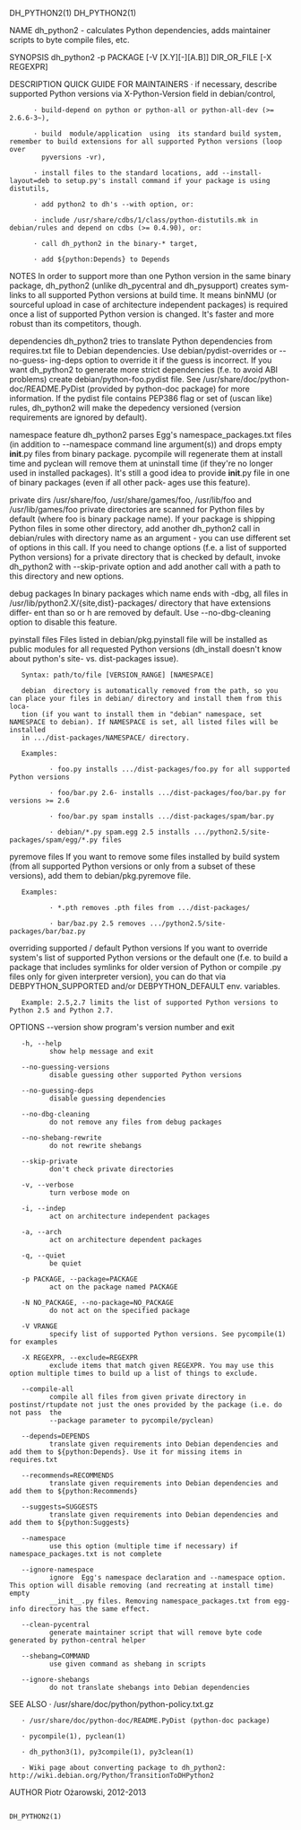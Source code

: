 DH_PYTHON2(1)                                                                                                                        DH_PYTHON2(1)

NAME
       dh_python2 - calculates Python dependencies, adds maintainer scripts to byte compile files, etc.

SYNOPSIS
          dh_python2 -p PACKAGE [-V [X.Y][-][A.B]] DIR_OR_FILE [-X REGEXPR]

DESCRIPTION
   QUICK GUIDE FOR MAINTAINERS
          · if necessary, describe supported Python versions via X-Python-Version field in debian/control,

          · build-depend on python or python-all or python-all-dev (>= 2.6.6-3~),

          · build  module/application  using  its standard build system, remember to build extensions for all supported Python versions (loop over
            pyversions -vr),

          · install files to the standard locations, add --install-layout=deb to setup.py's install command if your package is using distutils,

          · add python2 to dh's --with option, or:

          · include /usr/share/cdbs/1/class/python-distutils.mk in debian/rules and depend on cdbs (>= 0.4.90), or:

          · call dh_python2 in the binary-* target,

          · add ${python:Depends} to Depends

   NOTES
       In order to support more than one Python version in the same binary package, dh_python2 (unlike dh_pycentral and dh_pysupport) creates sym‐
       links to all supported Python versions at build time. It means binNMU (or sourceful upload in case of architecture independent packages) is
       required once a list of supported Python version is changed. It's faster and more robust than its competitors, though.

   dependencies
       dh_python2 tries to translate Python dependencies from requires.txt file to Debian dependencies. Use debian/pydist-overrides or --no-guess‐
       ing-deps  option  to  override it if the guess is incorrect. If you want dh_python2 to generate more strict dependencies (f.e. to avoid ABI
       problems) create debian/python-foo.pydist file. See /usr/share/doc/python-doc/README.PyDist  (provided  by  python-doc  package)  for  more
       information.  If  the  pydist file contains PEP386 flag or set of (uscan like) rules, dh_python2 will make the depedency versioned (version
       requirements are ignored by default).

   namespace feature
       dh_python2 parses Egg's namespace_packages.txt files (in addition to --namespace command line  argument(s))  and  drops  empty  __init__.py
       files  from  binary  package.  pycompile will regenerate them at install time and pyclean will remove them at uninstall time (if they're no
       longer used in installed packages). It's still a good idea to provide __init__.py file in one of binary packages (even if all  other  pack‐
       ages use this feature).

   private dirs
       /usr/share/foo,  /usr/share/games/foo,  /usr/lib/foo  and  /usr/lib/games/foo  private  directories are scanned for Python files by default
       (where foo is binary package name). If your package is shipping Python files in some  other  directory,  add  another  dh_python2  call  in
       debian/rules  with directory name as an argument - you can use different set of options in this call. If you need to change options (f.e. a
       list of supported Python versions) for a private directory that is checked by default, invoke dh_python2 with --skip-private option and add
       another call with a path to this directory and new options.

   debug packages
       In  binary packages which name ends with -dbg, all files in /usr/lib/python2.X/{site,dist}-packages/ directory that have extensions differ‐
       ent than so or h are removed by default.  Use --no-dbg-cleaning option to disable this feature.

   pyinstall files
       Files listed in debian/pkg.pyinstall file will be installed as public modules for all requested Python versions  (dh_install  doesn't  know
       about python's site- vs. dist-packages issue).

       Syntax: path/to/file [VERSION_RANGE] [NAMESPACE]

       debian  directory is automatically removed from the path, so you can place your files in debian/ directory and install them from this loca‐
       tion (if you want to install them in "debian" namespace, set NAMESPACE to debian). If NAMESPACE is set, all listed files will be  installed
       in .../dist-packages/NAMESPACE/ directory.

       Examples:

              · foo.py installs .../dist-packages/foo.py for all supported Python versions

              · foo/bar.py 2.6- installs .../dist-packages/foo/bar.py for versions >= 2.6

              · foo/bar.py spam installs .../dist-packages/spam/bar.py

              · debian/*.py spam.egg 2.5 installs .../python2.5/site-packages/spam/egg/*.py files

   pyremove files
       If  you  want  to remove some files installed by build system (from all supported Python versions or only from a subset of these versions),
       add them to debian/pkg.pyremove file.

       Examples:

              · *.pth removes .pth files from .../dist-packages/

              · bar/baz.py 2.5 removes .../python2.5/site-packages/bar/baz.py

   overriding supported / default Python versions
       If you want to override system's list of supported Python versions or the default one (f.e. to build a package that includes  symlinks  for
       older  version  of  Python  or  compile  .py  files  only  for  given  interpreter version), you can do that via DEBPYTHON_SUPPORTED and/or
       DEBPYTHON_DEFAULT env. variables.

       Example: 2.5,2.7 limits the list of supported Python versions to Python 2.5 and Python 2.7.

OPTIONS
       --version
              show program's version number and exit

       -h, --help
              show help message and exit

       --no-guessing-versions
              disable guessing other supported Python versions

       --no-guessing-deps
              disable guessing dependencies

       --no-dbg-cleaning
              do not remove any files from debug packages

       --no-shebang-rewrite
              do not rewrite shebangs

       --skip-private
              don't check private directories

       -v, --verbose
              turn verbose mode on

       -i, --indep
              act on architecture independent packages

       -a, --arch
              act on architecture dependent packages

       -q, --quiet
              be quiet

       -p PACKAGE, --package=PACKAGE
              act on the package named PACKAGE

       -N NO_PACKAGE, --no-package=NO_PACKAGE
              do not act on the specified package

       -V VRANGE
              specify list of supported Python versions. See pycompile(1) for examples

       -X REGEXPR, --exclude=REGEXPR
              exclude items that match given REGEXPR. You may use this option multiple times to build up a list of things to exclude.

       --compile-all
              compile all files from given private directory in postinst/rtupdate not just the ones provided by the package (i.e. do not pass  the
              --package parameter to pycompile/pyclean)

       --depends=DEPENDS
              translate given requirements into Debian dependencies and add them to ${python:Depends}. Use it for missing items in requires.txt

       --recommends=RECOMMENDS
              translate given requirements into Debian dependencies and add them to ${python:Recommends}

       --suggests=SUGGESTS
              translate given requirements into Debian dependencies and add them to ${python:Suggests}

       --namespace
              use this option (multiple time if necessary) if namespace_packages.txt is not complete

       --ignore-namespace
              ignore  Egg's namespace declaration and --namespace option. This option will disable removing (and recreating at install time) empty
              __init__.py files. Removing namespace_packages.txt from egg-info directory has the same effect.

       --clean-pycentral
              generate maintainer script that will remove byte code generated by python-central helper

       --shebang=COMMAND
              use given command as shebang in scripts

       --ignore-shebangs
              do not translate shebangs into Debian dependencies

SEE ALSO
       · /usr/share/doc/python/python-policy.txt.gz

       · /usr/share/doc/python-doc/README.PyDist (python-doc package)

       · pycompile(1), pyclean(1)

       · dh_python3(1), py3compile(1), py3clean(1)

       · Wiki page about converting package to dh_python2: http://wiki.debian.org/Python/TransitionToDHPython2

AUTHOR
       Piotr Ożarowski, 2012-2013

                                                                                                                                     DH_PYTHON2(1)
